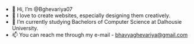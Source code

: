 - 👋 Hi, I’m @Bghevariya07
- 👀 I love to create websites, especially designing them creatively.
- 🌱 I’m currently studying Bachelors of Computer Science at Dalhousie University.
- 📫 You can reach me through my e-mail - bhavyaghevariya@gmail.com

<!---
Bghevariya07/Bghevariya07 is a ✨ special ✨ repository because its `README.md` (this file) appears on your GitHub profile.
You can click the Preview link to take a look at your changes.
--->
